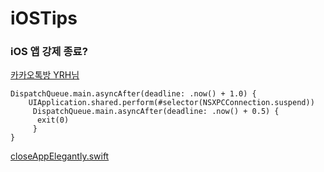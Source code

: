 # iOSTips

### iOS 앱 강제 종료?
[카카오톡방 YRH님]()
```
DispatchQueue.main.asyncAfter(deadline: .now() + 1.0) {
    UIApplication.shared.perform(#selector(NSXPCConnection.suspend))
     DispatchQueue.main.asyncAfter(deadline: .now() + 0.5) {
      exit(0)
     }
}
```

[closeAppElegantly.swift](https://gist.github.com/yoni-g/f6deb954ad31fef288662949bf7c9cbe)
